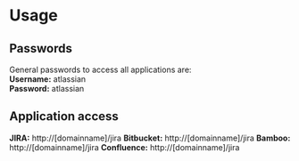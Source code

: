 # Usage
## Passwords
General passwords to access all applications are:  
**Username:** atlassian  
**Password:** atlassian  

## Application access
**JIRA:** http://[domainname]/jira
**Bitbucket:** http://[domainname]/jira
**Bamboo:** http://[domainname]/jira
**Confluence:** http://[domainname]/jira

